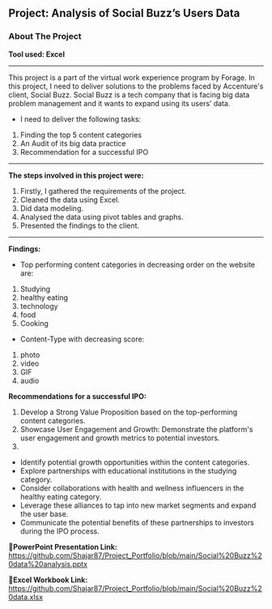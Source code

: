 ## Project: Analysis of Social Buzz’s Users Data
### About The Project
**Tool used: Excel**

---
This project is a part of the virtual work experience program by Forage. In this project, I need to deliver solutions to the problems faced by Accenture's client, Social Buzz. Social Buzz is a tech company that is facing big data problem management and it wants to expand using its users’ data.

- I need to deliver the following tasks:
1. Finding the top 5 content categories
2. An Audit of its big data practice
3. Recommendation for a successful IPO

--- 
**The steps involved in this project were:**
1. Firstly, I gathered the requirements of the project.
2. Cleaned the data using Excel.
3. Did data modeling.
4. Analysed the data using pivot tables and graphs.
5. Presented the findings to the client.

--- 
**Findings:**
- Top performing content categories in decreasing order on the website are:
1. Studying
2. healthy eating
3. technology
4. food
5. Cooking

- Content-Type with decreasing score:
1. photo
2. video
3. GIF
4. audio

**Recommendations for a successful IPO:**

1. Develop a Strong Value Proposition based on the top-performing content categories.
2. Showcase User Engagement and Growth: Demonstrate the platform's user engagement and growth metrics to potential investors.
3.
- Identify potential growth opportunities within the content categories.
- Explore partnerships with educational institutions in the studying category.
- Consider collaborations with health and wellness influencers in the healthy eating category.
- Leverage these alliances to tap into new market segments and expand the user base.
- Communicate the potential benefits of these partnerships to investors during the IPO process.

  

**🔗PowerPoint Presentation Link:** https://github.com/Shajar87/Project_Portfolio/blob/main/Social%20Buzz%20data%20analysis.pptx

**🔗Excel Workbook Link:** https://github.com/Shajar87/Project_Portfolio/blob/main/Social%20Buzz%20data.xlsx
